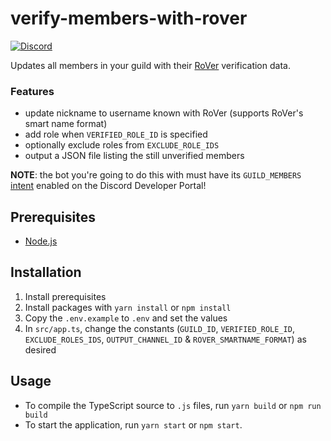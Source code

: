 verify-members-with-rover
================
[![Discord](https://discordapp.com/api/guilds/761634353859395595/embed.png)](https://discord.gg/tJFNC5Y)

Updates all members in your guild with their [RoVer](https://github.com/evaera/RoVer) verification data.

### Features
* update nickname to username known with RoVer (supports RoVer's smart name format)
* add role when `VERIFIED_ROLE_ID` is specified
* optionally exclude roles from `EXCLUDE_ROLE_IDS`
* output a JSON file listing the still unverified members

**NOTE**: the bot you're going to do this with must have its `GUILD_MEMBERS` [intent](https://discord.com/developers/docs/topics/gateway#gateway-intents) enabled on the Discord Developer Portal! 

## Prerequisites
* [Node.js](https://nodejs.org/en/download/current/)

## Installation
1. Install prerequisites
2. Install packages with `yarn install` or `npm install`
3. Copy the `.env.example` to `.env` and set the values
4. In `src/app.ts`, change the constants (`GUILD_ID`, `VERIFIED_ROLE_ID`, `EXCLUDE_ROLES_IDS`, `OUTPUT_CHANNEL_ID` & `ROVER_SMARTNAME_FORMAT`) as desired

## Usage
* To compile the TypeScript source to `.js` files, run `yarn build` or `npm run build`
* To start the application, run `yarn start` or `npm start`.
